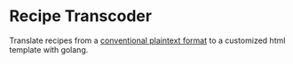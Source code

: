 # Recipe Transcoder

Translate recipes from a [conventional plaintext format](https://github.com/foodvibes/recipes) to a customized html template with golang.

